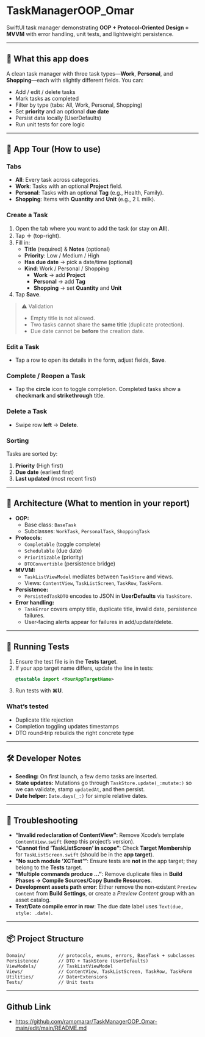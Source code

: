 # TaskManagerOOP_Omar
SwiftUI task manager demonstrating **OOP + Protocol‑Oriented Design + MVVM** with error handling, unit tests, and lightweight persistence.

---

## 🚀 What this app does
A clean task manager with three task types—**Work**, **Personal**, and **Shopping**—each with slightly different fields. You can:
- Add / edit / delete tasks
- Mark tasks as completed
- Filter by type (tabs: All, Work, Personal, Shopping)
- Set **priority** and an optional **due date**
- Persist data locally (UserDefaults)
- Run unit tests for core logic

---

## 🧭 App Tour (How to use)
### Tabs
- **All**: Every task across categories.
- **Work**: Tasks with an optional **Project** field.
- **Personal**: Tasks with an optional **Tag** (e.g., Health, Family).
- **Shopping**: Items with **Quantity** and **Unit** (e.g., 2 L milk).

### Create a Task
1. Open the tab where you want to add the task (or stay on **All**).
2. Tap **＋** (top-right).
3. Fill in:
   - **Title** (required) & **Notes** (optional)
   - **Priority**: Low / Medium / High
   - **Has due date** → pick a date/time (optional)
   - **Kind**: Work / Personal / Shopping
     - **Work** → add **Project**
     - **Personal** → add **Tag**
     - **Shopping** → set **Quantity** and **Unit**
4. Tap **Save**.

> ⚠️ Validation
> - Empty title is not allowed.
> - Two tasks cannot share the **same title** (duplicate protection).
> - Due date cannot be **before** the creation date.

### Edit a Task
- Tap a row to open its details in the form, adjust fields, **Save**.

### Complete / Reopen a Task
- Tap the **circle** icon to toggle completion. Completed tasks show a **checkmark** and **strikethrough** title.

### Delete a Task
- Swipe row **left** → **Delete**.

### Sorting
Tasks are sorted by:
1. **Priority** (High first)
2. **Due date** (earliest first)
3. **Last updated** (most recent first)

---

## 🧩 Architecture (What to mention in your report)
- **OOP:** 
  - Base class: `BaseTask`
  - Subclasses: `WorkTask`, `PersonalTask`, `ShoppingTask`
- **Protocols:** 
  - `Completable` (toggle complete)
  - `Schedulable` (due date)
  - `Prioritizable` (priority)
  - `DTOConvertible` (persistence bridge)
- **MVVM:**
  - `TaskListViewModel` mediates between `TaskStore` and views.
  - Views: `ContentView`, `TaskListScreen`, `TaskRow`, `TaskForm`.
- **Persistence:** 
  - `PersistedTaskDTO` encodes to JSON in **UserDefaults** via `TaskStore`.
- **Error handling:** 
  - `TaskError` covers empty title, duplicate title, invalid date, persistence failures.
  - User‑facing alerts appear for failures in add/update/delete.

---

## 🧪 Running Tests
1. Ensure the test file is in the **Tests target**.
2. If your app target name differs, update the line in tests:
   ```swift
   @testable import <YourAppTargetName>
   ```
3. Run tests with **⌘U**.

### What’s tested
- Duplicate title rejection
- Completion toggling updates timestamps
- DTO round‑trip rebuilds the right concrete type

---

## 🛠 Developer Notes
- **Seeding:** On first launch, a few demo tasks are inserted.
- **State updates:** Mutations go through `TaskStore.update(_:mutate:)` so we can validate, stamp `updatedAt`, and then persist.
- **Date helper:** `Date.days(_:)` for simple relative dates.

---

## 🧯 Troubleshooting
- **“Invalid redeclaration of ContentView”**: Remove Xcode’s template `ContentView.swift` (keep this project’s version).
- **“Cannot find ‘TaskListScreen’ in scope”**: Check **Target Membership** for `TaskListScreen.swift` (should be in the **app target**).
- **“No such module ‘XCTest’”**: Ensure tests are **not** in the app target; they belong to the **Tests** target.
- **“Multiple commands produce …”**: Remove duplicate files in **Build Phases → Compile Sources/Copy Bundle Resources**.
- **Development assets path error**: Either remove the non‑existent `Preview Content` from **Build Settings**, or create a *Preview Content* group with an asset catalog.
- **Text/Date compile error in row**: The due date label uses `Text(due, style: .date)`.

---

## 📦 Project Structure
```
Domain/            // protocols, enums, errors, BaseTask + subclasses
Persistence/       // DTO + TaskStore (UserDefaults)
ViewModels/        // TaskListViewModel
Views/             // ContentView, TaskListScreen, TaskRow, TaskForm
Utilities/         // Date+Extensions
Tests/             // Unit tests
```

---

## Github Link
- https://github.com/ramomarar/TaskManagerOOP_Omar-main/edit/main/README.md
